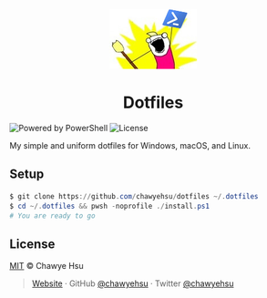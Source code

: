 <p align="center">
  <img src="docs/logo.jpg" />
</p>
<h1 align="center">Dotfiles</h1>

![Powered by PowerShell][powershell-badge] ![License][license-badge]

My simple and uniform dotfiles for Windows, macOS, and Linux.

## Setup

```powershell
$ git clone https://github.com/chawyehsu/dotfiles ~/.dotfiles
$ cd ~/.dotfiles && pwsh -noprofile ./install.ps1
# You are ready to go
```

## License

[MIT](license) © Chawye Hsu

> [Website](https://chawyehsu.com) · GitHub [@chawyehsu](https://github.com/chawyehsu) · Twitter [@chawyehsu](https://twitter.com/chawyehsu)

[powershell-badge]: https://img.shields.io/badge/Powered%20by-PowerShell-2673BB.svg?style=flat-square
[license-badge]: https://img.shields.io/github/license/chawyehsu/dotfiles.svg?style=flat-square
